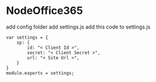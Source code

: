 # NodeOffice365

add config folder
add settings.js
add this code to settings.js

```
var settings = {  
    sp: {  
        id: "< Client Id >",  
        secret: "< Client Secret >",  
        url: "< Site Url >",  
    }  
}  
module.exports = settings;  
```